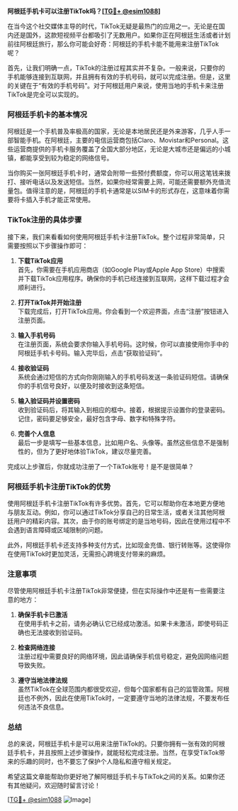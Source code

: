 **阿根廷手机卡可以注册TikTok吗？[[TG💪+ @esim1088](https://t.me/s/esim1088)]**

在当今这个社交媒体主导的时代，TikTok无疑是最热门的应用之一。无论是在国内还是国外，这款短视频平台都吸引了无数用户。如果你正在阿根廷生活或者计划前往阿根廷旅行，那么你可能会好奇：阿根廷的手机卡能不能用来注册TikTok呢？

首先，让我们明确一点，TikTok的注册过程其实并不复杂。一般来说，只要你的手机能够连接到互联网，并且拥有有效的手机号码，就可以完成注册。但是，这里的关键在于“有效的手机号码”。对于阿根廷用户来说，使用当地的手机卡来注册TikTok是完全可以实现的。

### **阿根廷手机卡的基本情况**

阿根廷是一个手机普及率极高的国家，无论是本地居民还是外来游客，几乎人手一部智能手机。在阿根廷，主要的电信运营商包括Claro、Movistar和Personal。这些运营商提供的手机卡服务覆盖了全国大部分地区，无论是大城市还是偏远的小城镇，都能享受到较为稳定的网络信号。

当你购买一张阿根廷手机卡时，通常会附带一些预付费额度，你可以用这笔钱来拨打、接听电话以及发送短信。当然，如果你经常需要上网，可能还需要额外充值流量包。值得注意的是，阿根廷的手机卡通常是以SIM卡的形式存在，这意味着你需要将卡插入手机才能正常使用。

### **TikTok注册的具体步骤**

接下来，我们来看看如何使用阿根廷手机卡注册TikTok。整个过程非常简单，只需要按照以下步骤操作即可：

1. **下载TikTok应用**  
   首先，你需要在手机应用商店（如Google Play或Apple App Store）中搜索并下载TikTok应用程序。确保你的手机已经连接到互联网，这样下载过程才会顺利进行。

2. **打开TikTok并开始注册**  
   下载完成后，打开TikTok应用。你会看到一个欢迎界面，点击“注册”按钮进入注册页面。

3. **输入手机号码**  
   在注册页面，系统会要求你输入手机号码。这时候，你可以直接使用你手中的阿根廷手机卡号码。输入完毕后，点击“获取验证码”。

4. **接收验证码**  
   系统会通过短信的方式向你刚刚输入的手机号码发送一条验证码短信。请确保你的手机信号良好，以便及时接收到这条短信。

5. **输入验证码并设置密码**  
   收到验证码后，将其输入到相应的框中。接着，根据提示设置你的登录密码。记住，密码要足够安全，最好包含字母、数字和特殊字符。

6. **完善个人信息**  
   最后一步是填写一些基本信息，比如用户名、头像等。虽然这些信息不是强制性的，但为了更好地体验TikTok，建议尽量完善。

完成以上步骤后，你就成功注册了一个TikTok账号！是不是很简单？

### **阿根廷手机卡注册TikTok的优势**

使用阿根廷手机卡注册TikTok有许多优势。首先，它可以帮助你在本地更方便地与朋友互动。例如，你可以通过TikTok分享自己的日常生活，或者关注其他阿根廷用户的精彩内容。其次，由于你的账号绑定的是当地号码，因此在使用过程中不会遇到语言障碍或区域限制的问题。

此外，阿根廷手机卡还支持多种支付方式，比如现金充值、银行转账等。这使得你在使用TikTok时更加灵活，无需担心跨境支付带来的麻烦。

### **注意事项**

尽管使用阿根廷手机卡注册TikTok非常便捷，但在实际操作中还是有一些需要注意的地方：

1. **确保手机卡已激活**  
   在使用手机卡之前，请务必确认它已经成功激活。如果卡未激活，即使号码正确也无法接收到验证码。

2. **检查网络连接**  
   注册过程中需要良好的网络环境，因此请确保手机信号稳定，避免因网络问题导致失败。

3. **遵守当地法律法规**  
   虽然TikTok在全球范围内都很受欢迎，但每个国家都有自己的监管政策。阿根廷也不例外，因此在使用TikTok时，一定要遵守当地的法律法规，不要发布任何违法不良信息。

### **总结**

总的来说，阿根廷手机卡是可以用来注册TikTok的。只要你拥有一张有效的阿根廷手机卡，并且按照上述步骤操作，就能轻松完成注册。当然，在享受TikTok带来的乐趣的同时，也不要忘了保护个人隐私和遵守相关规定。

希望这篇文章能帮助你更好地了解阿根廷手机卡与TikTok之间的关系。如果你还有其他疑问，欢迎随时留言讨论！

[[TG💪+ @esim1088](https://t.me/s/esim1088) ![Image](https://i.postimg.cc/4NQfJmqS/Snipaste-2025-05-13-00-14-12.png)]